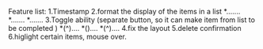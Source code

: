 Feature list:
1.Timestamp 
2.format the display of the items in a list 
  *.......
  *.......
  *.......
3.Toggle ability (separate button, so it can make item from list to be completed )
  *(^)....
  *()....
  *(^)....
4.fix the layout
5.delete confirmation
6.higlight certain items, mouse over.